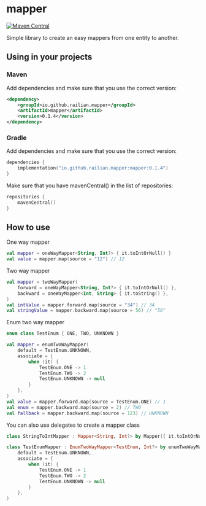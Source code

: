 # mapper
[![Maven Central](https://img.shields.io/maven-central/v/io.github.railian.mapper/mapper.svg?label=Maven%20Central)](https://search.maven.org/search?q=g:%22io.github.railian.mapper%22%20AND%20a:%22mapper%22)

Simple library to create an easy mappers from one entity to another.

## Using in your projects
### Maven
Add dependencies and make sure that you use the correct version:

```xml
<dependency>
    <groupId>io.github.railian.mapper</groupId>
    <artifactId>mapper</artifactId>
    <version>0.1.4</version>
</dependency>
```

### Gradle
Add dependencies and make sure that you use the correct version:

```kotlin
dependencies {
    implementation("io.github.railian.mapper:mapper:0.1.4")
}
```
Make sure that you have mavenCentral() in the list of repositories:

```kotlin
repositories {
    mavenCentral()
}
```

## How to use
One way mapper
```kotlin
val mapper = oneWayMapper<String, Int?> { it.toIntOrNull() }
val value = mapper.map(source = "12") // 12
```

Two way mapper
```kotlin
val mapper = twoWayMapper(
    forward = oneWayMapper<String, Int?> { it.toIntOrNull() },
    backward = oneWayMapper<Int, String> { it.toString() },
)
val intValue = mapper.forward.map(source = "34") // 34
val stringValue = mapper.backward.map(source = 56) // "56"
```
 
Enum two way mapper
```kotlin
enum class TestEnum { ONE, TWO, UNKNOWN }
```
```kotlin
val mapper = enumTwoWayMapper(
    default = TestEnum.UNKNOWN,
    associate = {
        when (it) {
            TestEnum.ONE -> 1
            TestEnum.TWO -> 2
            TestEnum.UNKNOWN -> null
        }
    },
)
val value = mapper.forward.map(source = TestEnum.ONE) // 1
val enum = mapper.backward.map(source = 2) // TWO
val fallback = mapper.backward.map(source = 123) // UNKNOWN
```

You can also use delegates to create a mapper class
```kotlin
class StringToIntMapper : Mapper<String, Int?> by Mapper({ it.toIntOrNull() })
```
```kotlin
class TestEnumMapper : EnumTwoWayMapper<TestEnum, Int?> by enumTwoWayMapper(
    default = TestEnum.UNKNOWN,
    associate = {
        when (it) {
            TestEnum.ONE -> 1
            TestEnum.TWO -> 2
            TestEnum.UNKNOWN -> null
        }
    },
)
```
